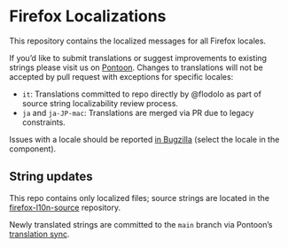 # Firefox Localizations

This repository contains the localized messages for all Firefox locales.

If you’d like to submit translations or suggest improvements to existing
strings please visit us on [Pontoon](https://pontoon.mozilla.org/projects/firefox/).
Changes to translations will not be accepted by pull request
with exceptions for specific locales:
- `it`: Translations committed to repo directly by @flodolo as part of source string localizability review process.
- `ja` and  `ja-JP-mac`: Translations are merged via PR due to legacy constraints.

Issues with a locale should be reported [in Bugzilla](https://bugzilla.mozilla.org/enter_bug.cgi?product=Mozilla%20Localizations)
(select the locale in the component).

## String updates

This repo contains only localized files;
source strings are located in the
[firefox-l10n-source](https://github.com/mozilla-l10n/firefox-l10n-source/)
repository.

Newly translated strings are committed to the `main` branch
via Pontoon’s [translation sync](https://github.com/mozilla/pontoon/blob/main/pontoon/sync/README.md).
